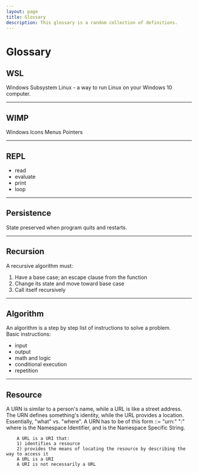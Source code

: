 ```yaml
---
layout: page
title: Glossary
description: This glossary is a random collection of definitions.
---
```

# Glossary

## WSL
Windows Subsystem Linux - a way to run Linux on your Windows 10 computer.

---

## WIMP
Windows
Icons
Menus
Pointers

---

## REPL
- read
- evaluate
- print
- loop

---

## Persistence
State preserved when program quits and restarts.

---

## Recursion
A recursive algorithm must:
1. Have a base case; an escape clause from the function
2. Change its state and move toward base case
3. Call itself recursively

---

## Algorithm
An algorithm is a step by step list of instructions to solve a problem.  
Basic instructions:
* input
* output
* math and logic
* conditional execution
* repetition

---

## Resource
A URN is similar to a person's name, while a URL is like a street address. The URN defines something's identity, while the URL provides a location. Essentially, "what" vs. "where". A URN has to be of this form <URN> ::= "urn:" <NID> ":" <NSS> where <NID> is the Namespace Identifier, and <NSS> is the Namespace Specific String.

        A URL is a URI that:
        1) identifies a resource
        2) provides the means of locating the resource by describing the way to access it
        A URL is a URI
        A URI is not necessarily a URL

